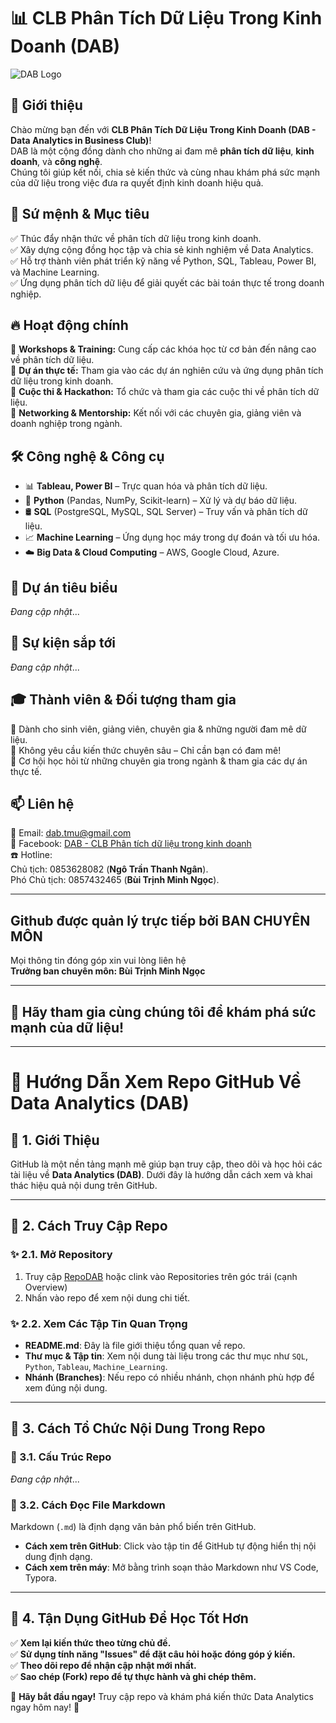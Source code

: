 # 📊 CLB Phân Tích Dữ Liệu Trong Kinh Doanh (DAB)  

![DAB Logo](https://private-user-images.githubusercontent.com/193225905/408241760-4ec16ad0-442e-4e49-a19a-d4ac1d370578.png?jwt=eyJhbGciOiJIUzI1NiIsInR5cCI6IkpXVCJ9.eyJpc3MiOiJnaXRodWIuY29tIiwiYXVkIjoicmF3LmdpdGh1YnVzZXJjb250ZW50LmNvbSIsImtleSI6ImtleTUiLCJleHAiOjE3MzgzMDU0MTIsIm5iZiI6MTczODMwNTExMiwicGF0aCI6Ii8xOTMyMjU5MDUvNDA4MjQxNzYwLTRlYzE2YWQwLTQ0MmUtNGU0OS1hMTlhLWQ0YWMxZDM3MDU3OC5wbmc_WC1BbXotQWxnb3JpdGhtPUFXUzQtSE1BQy1TSEEyNTYmWC1BbXotQ3JlZGVudGlhbD1BS0lBVkNPRFlMU0E1M1BRSzRaQSUyRjIwMjUwMTMxJTJGdXMtZWFzdC0xJTJGczMlMkZhd3M0X3JlcXVlc3QmWC1BbXotRGF0ZT0yMDI1MDEzMVQwNjMxNTJaJlgtQW16LUV4cGlyZXM9MzAwJlgtQW16LVNpZ25hdHVyZT05NDJjMGUyOWM4ZjIwNzBkMzhjMWU1YTk3MzhlN2M0YTY3NGZiMWFmNGQ2NTE0OWFhMTFkNjczOWYwZDM4NzA3JlgtQW16LVNpZ25lZEhlYWRlcnM9aG9zdCJ9.GdhcvBwE2XH3igZLZAk_ST8t3hY_Sob635vn6NzXrrg)

## 🚀 Giới thiệu  
Chào mừng bạn đến với **CLB Phân Tích Dữ Liệu Trong Kinh Doanh (DAB - Data Analytics in Business Club)**!  
DAB là một cộng đồng dành cho những ai đam mê **phân tích dữ liệu**, **kinh doanh**, và **công nghệ**.  
Chúng tôi giúp kết nối, chia sẻ kiến thức và cùng nhau khám phá sức mạnh của dữ liệu trong việc đưa ra quyết định kinh doanh hiệu quả.  

## 🎯 Sứ mệnh & Mục tiêu  
✅ Thúc đẩy nhận thức về phân tích dữ liệu trong kinh doanh.  
✅ Xây dựng cộng đồng học tập và chia sẻ kinh nghiệm về Data Analytics.  
✅ Hỗ trợ thành viên phát triển kỹ năng về Python, SQL, Tableau, Power BI, và Machine Learning.  
✅ Ứng dụng phân tích dữ liệu để giải quyết các bài toán thực tế trong doanh nghiệp.  

## 🔥 Hoạt động chính  
🔹 **Workshops & Training:** Cung cấp các khóa học từ cơ bản đến nâng cao về phân tích dữ liệu.  
🔹 **Dự án thực tế:** Tham gia vào các dự án nghiên cứu và ứng dụng phân tích dữ liệu trong kinh doanh.  
🔹 **Cuộc thi & Hackathon:** Tổ chức và tham gia các cuộc thi về phân tích dữ liệu.  
🔹 **Networking & Mentorship:** Kết nối với các chuyên gia, giảng viên và doanh nghiệp trong ngành.  

## 🛠️ Công nghệ & Công cụ  
- 📊 **Tableau, Power BI** – Trực quan hóa và phân tích dữ liệu.  
- 🐍 **Python** (Pandas, NumPy, Scikit-learn) – Xử lý và dự báo dữ liệu.  
- 🛢️ **SQL** (PostgreSQL, MySQL, SQL Server) – Truy vấn và phân tích dữ liệu.  
- 📈 **Machine Learning** – Ứng dụng học máy trong dự đoán và tối ưu hóa.  
- ☁️ **Big Data & Cloud Computing** – AWS, Google Cloud, Azure.  

## 📌 Dự án tiêu biểu  
*Đang cập nhật*... 

## 📆 Sự kiện sắp tới  
*Đang cập nhật*...

## 🎓 Thành viên & Đối tượng tham gia  
📌 Dành cho sinh viên, giảng viên, chuyên gia & những người đam mê dữ liệu.  
📌 Không yêu cầu kiến thức chuyên sâu – Chỉ cần bạn có đam mê!  
📌 Cơ hội học hỏi từ những chuyên gia trong ngành & tham gia các dự án thực tế.  

## 📫 Liên hệ  
📧 Email: dab.tmu@gmail.com  
📌 Facebook: [DAB - CLB Phân tích dữ liệu trong kinh doanh](https://www.facebook.com/dabtmu/)   
☎️ Hotline:  
Chủ tịch: 0853628082 (**Ngô Trần Thanh Ngân**).  
Phó Chủ tịch: 0857432465 (**Bùi Trịnh Minh Ngọc**).  

---

## Github được quản lý trực tiếp bởi BAN CHUYÊN MÔN  
Mọi thông tin đóng góp xin vui lòng liên hệ  
**Trưởng ban chuyên môn: Bùi Trịnh Minh Ngọc** 

---

## 🚀 **Hãy tham gia cùng chúng tôi để khám phá sức mạnh của dữ liệu!**  

---
# 📌 Hướng Dẫn Xem Repo GitHub Về Data Analytics (DAB)

## 🔹 1. Giới Thiệu
GitHub là một nền tảng mạnh mẽ giúp bạn truy cập, theo dõi và học hỏi các tài liệu về **Data Analytics (DAB)**. Dưới đây là hướng dẫn cách xem và khai thác hiệu quả nội dung trên GitHub.

---
## 🔹 2. Cách Truy Cập Repo
### ✨ 2.1. Mở Repository
1. Truy cập [RepoDAB](https://github.com/DABTMU?tab=repositories) hoặc clink vào Repositories trên góc trái (cạnh Overview)
2. Nhấn vào repo để xem nội dung chi tiết.

### ✨ 2.2. Xem Các Tập Tin Quan Trọng
- **README.md**: Đây là file giới thiệu tổng quan về repo.
- **Thư mục & Tập tin**: Xem nội dung tài liệu trong các thư mục như `SQL`, `Python`, `Tableau`, `Machine_Learning`.
- **Nhánh (Branches)**: Nếu repo có nhiều nhánh, chọn nhánh phù hợp để xem đúng nội dung.

---
## 🔹 3. Cách Tổ Chức Nội Dung Trong Repo
### 📂 3.1. Cấu Trúc Repo
*Đang cập nhật*...  

### 📝 3.2. Cách Đọc File Markdown  
Markdown (`.md`) là định dạng văn bản phổ biến trên GitHub.  
- **Cách xem trên GitHub**: Click vào tập tin để GitHub tự động hiển thị nội dung định dạng.  
- **Cách xem trên máy**: Mở bằng trình soạn thảo Markdown như VS Code, Typora.  

---
## 🔹 4. Tận Dụng GitHub Để Học Tốt Hơn  
✅ **Xem lại kiến thức theo từng chủ đề.**  
✅ **Sử dụng tính năng "Issues" để đặt câu hỏi hoặc đóng góp ý kiến.**  
✅ **Theo dõi repo để nhận cập nhật mới nhất.**  
✅ **Sao chép (Fork) repo để tự thực hành và ghi chép thêm.**  

📌 **Hãy bắt đầu ngay!** Truy cập repo và khám phá kiến thức Data Analytics ngay hôm nay! 🚀



